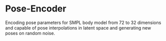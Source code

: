 # Pose-Encoder
Encoding pose parameters for SMPL body model from 72 to 32 dimensions and capable of pose interpolations in latent space and generating new poses on random noise.  
